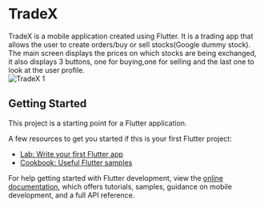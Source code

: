 # TradeX

TradeX is a mobile application created using Flutter.
It is a trading app that allows the user to create orders/buy or sell stocks(Google dummy stock).
The main screen displays the prices on which stocks are being exchanged, it also displays 3 buttons, one for buying,one for selling and the last one to look at the user profile.<br>
![TradeX 1](https://github.com/Saadkhanx/TradeX/assets/115053707/e318729b-7f4f-4c59-9337-fc9192d3b76f)


## Getting Started

This project is a starting point for a Flutter application.

A few resources to get you started if this is your first Flutter project:

- [Lab: Write your first Flutter app](https://docs.flutter.dev/get-started/codelab)
- [Cookbook: Useful Flutter samples](https://docs.flutter.dev/cookbook)

For help getting started with Flutter development, view the
[online documentation](https://docs.flutter.dev/), which offers tutorials,
samples, guidance on mobile development, and a full API reference.
